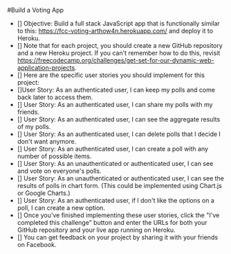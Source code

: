 #Build a Voting App

   - [] Objective: Build a full stack JavaScript app that is functionally similar to this: https://fcc-voting-arthow4n.herokuapp.com/ and deploy it to Heroku.
   - [] Note that for each project, you should create a new GitHub repository and a new Heroku project. If you can't remember how to do this, revisit https://freecodecamp.org/challenges/get-set-for-our-dynamic-web-application-projects.
   - [] Here are the specific user stories you should implement for this project:
   - []User Story: As an authenticated user, I can keep my polls and come back later to access them.
   - [] User Story: As an authenticated user, I can share my polls with my friends.
   - [] User Story: As an authenticated user, I can see the aggregate results of my polls.
   - [] User Story: As an authenticated user, I can delete polls that I decide I don't want anymore.
   - [] User Story: As an authenticated user, I can create a poll with any number of possible items.
   - [] User Story: As an unauthenticated or authenticated user, I can see and vote on everyone's polls.
   - [] User Story: As an unauthenticated or authenticated user, I can see the results of polls in chart form. (This could be implemented using Chart.js or Google Charts.)
   - [] User Story: As an authenticated user, if I don't like the options on a poll, I can create a new option.
   - [] Once you've finished implementing these user stories, click the "I've completed this challenge" button and enter the URLs for both your GitHub repository and your live app running on Heroku.
   - [] You can get feedback on your project by sharing it with your friends on Facebook.